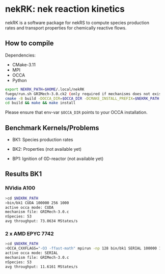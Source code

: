 # nekRK: nek reaction kinetics

nekRK is a software package for nekRS to compute species production rates and transport properties for chemically reactive flows.

## How to compile
Dependencies:
- CMake-3.11
- MPI
- OCCA
- Python

```sh
export NEKRK_PATH=$HOME/.local/nekRK
fuego/run.sh GRIMech-3.0.ck2 (only required if mechanisms does not exist in share/mechanism)
cmake -B build -DOCCA_DIR=$OCCA_DIR -DCMAKE_INSTALL_PREFIX=$NEKRK_PATH 
cd build && make && make install
```
Please ensure that env-var `$OCCA_DIR` points to your OCCA installation. 

## Benchmark Kernels/Problems
* BK1: Species production rates
* BK2: Properties (not available yet)

* BP1: Ignition of 0D-reactor (not available yet)

## Results BK1

### NVidia A100
```sh
>cd $NEKRK_PATH
>bin/bk1 CUDA 100000 256 1000
active occa mode: CUDA
mechanism file: GRIMech-3.0.c
nSpecies: 53
avg throughput: 73.0634 MStates/s
```

### 2 x AMD EPYC 7742 
```sh
>cd $NEKRK_PATH
>OCCA_CXXFLAGS="-O3 -ffast-math" mpirun -np 128 bin/bk1 SERIAL 100000 1 100 
active occa mode: SERIAL
mechanism file: GRIMech-3.0.c
nSpecies: 53
avg throughput: 11.6161 MStates/s
```
